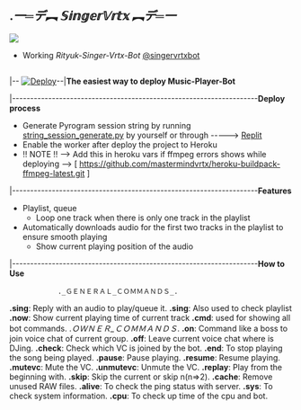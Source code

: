 ##                      .*一═デ︻ 𝕊𝕚𝕟𝕘𝕖𝕣𝕍𝕣𝕥𝕩 ︻デ═一*
<img src="https://telegra.ph/file/1d858bae5f9c4c178bcfb.jpg" align="centre">

* Working _Rityuk-Singer-Vrtx-Bot_ [@singervrtxbot](https://t.me/musicvrtx)
##
|--
[![Deploy](https://www.herokucdn.com/deploy/button.svg)](https://heroku.com/deploy?template=https://github.com/mastermindvrtx/Riyuk-SingerVrtxBot.git/tree/Vrtx)--|**The easiest way to deploy  Music-Player-Bot**

|--------------------------------------------------------------------**Deploy process**

* Generate Pyrogram session string by
  running [string_session_generate.py](string_session_generate.py)
  by yourself or
  through -----> [Replit](https://replit.com/@phantomXhawk/stringsessiongeneratepy)
* Enable the worker after deploy the project to Heroku
* !! NOTE !! --> Add this in heroku vars if ffmpeg errors shows while deploying --> [ https://github.com/mastermindvrtx/heroku-buildpack-ffmpeg-latest.git ]

|--------------------------------------------------------------------**Features**

* Playlist, queue
  * Loop one track when there is only one track in the playlist
* Automatically downloads audio for the first two tracks in the playlist to
  ensure smooth playing
  * Show current playing position of the audio


|--------------------------------------------------------------------**How to Use**

                ._ＧＥＮＥＲＡＬ_ＣＯＭＭＡＮＤＳ_.
**.sing**: Reply with an audio to play/queue it.
**.sing**: Also used to check playlist
**.now**: Show current playing time of current track
**.cmd**: used for showing all bot commands.
                   ._ＯＷＮＥＲ_ＣＯＭＭＡＮＤＳ_.
**.on**: Command like a boss to join voice chat of current group.
**.off**: Leave current voice chat where is DJing.
**.check**: Check which VC is joined by the bot.
**.end**: To stop playing the song being played.
**.pause**: Pause playing.
**.resume**: Resume playing.
**.mutevc**: Mute the VC.
**.unmutevc**: Unmute the VC.
**.replay**: Play from the beginning with.
**.skip**: Skip the current or skip n(n=>2).
**.cache**: Remove unused RAW files. 
**.alive**: To check the ping status with server.
**.sys**: To check system information.
**.cpu**: To check up time of the cpu and bot.



